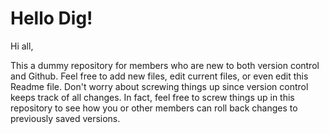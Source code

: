 # Hello Dig!
Hi all,

This a dummy repository for members who are new to both version control and Github. Feel free to add new files, edit current files, or even edit this Readme file. Don't worry about screwing things up since version control keeps track of all changes. In fact, feel free to screw things up in this repository to see how you or other members can roll back changes to previously saved versions.

